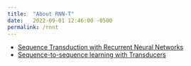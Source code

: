 ```yaml
---
title:  "About RNN-T"
date:   2022-09-01 12:46:00 -0500
permalink: /rnnt
---
```


- [Sequence Transduction with Recurrent Neural Networks](https://arxiv.org/abs/1211.3711)
- [Sequence-to-sequence learning with Transducers](https://lorenlugosch.github.io/posts/2020/11/transducer/)

